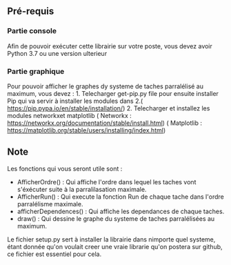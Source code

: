## Pré-requis

### Partie console
Afin de pouvoir exécuter cette librairie sur votre poste, vous devez avoir Python 3.7 ou une version ulterieur

### Partie graphique 

Pour pouvoir afficher le graphes dy systeme de taches parralélisé au maximum, vous devez : 
    1. Telecharger get-pip.py file pour ensuite installer Pip qui va servir à installer les modules dans 2.( https://pip.pypa.io/en/stable/installation/)
    2. Telecharger et installez les modules networkxet matplotlib ( Networkx : https://networkx.org/documentation/stable/install.html) ( Matplotlib  : https://matplotlib.org/stable/users/installing/index.html)
 

## Note 
Les fonctions qui vous seront utile sont : 
- AfficherOrdre() : Qui affiche l'ordre dans lequel les taches vont s'éxécuter suite à la   parralilasation   maximale.
- AfficherRun() : Qui execute la fonction Run de chaque tache dans l'ordre parralélisme maximale.
- afficherDependences() : Qui affiche les dependances de chaque taches.
- draw() : Qui dessine le graphe du systeme de taches parralélisées au maximum. 

Le fichier setup.py sert à installer la librairie dans nimporte quel systeme, étant donnée qu'on voulait creer une vraie librarie qu'on postera sur github, ce fichier est essentiel pour cela.